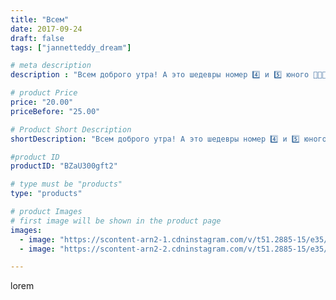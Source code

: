 ```yaml
---
title: "Всем"
date: 2017-09-24
draft: false
tags: ["jannetteddy_dream"]

# meta description
description : "Всем доброго утра! А это шедевры номер 4️⃣ и 5️⃣ юного 👩🏼‍🎨 🙈Всем хорошего воскресного дня!🌺#юныйхудожник🎨 #яжелаювамсчастья #всемдобра #всемсчастья #хорошегодн"

# product Price
price: "20.00"
priceBefore: "25.00"

# Product Short Description
shortDescription: "Всем доброго утра! А это шедевры номер 4️⃣ и 5️⃣ юного 👩🏼‍🎨 🙈Всем хорошего воскресного дня!🌺#юныйхудожник🎨 #яжелаювамсчастья #всемдобра #всемсчастья #хорошегодня"

#product ID
productID: "BZaU300gft2"

# type must be "products"
type: "products"

# product Images
# first image will be shown in the product page
images:
  - image: "https://scontent-arn2-1.cdninstagram.com/v/t51.2885-15/e35/21909520_3245545512132534_3663491023406891008_n.jpg?_nc_ht=scontent-arn2-1.cdninstagram.com&_nc_cat=106&_nc_ohc=np2ZLaKV8iwAX_u_4Qy&se=7&tp=1&oh=406939ebfa7c059b3d1fa56e9f52425b&oe=605BE74C&ig_cache_key=MTYxMDY5MDQ2NDQ4OTUwNDc1Mg%3D%3D.2"
  - image: "https://scontent-arn2-2.cdninstagram.com/v/t51.2885-15/e35/21879616_973217909497416_6028234406664077312_n.jpg?_nc_ht=scontent-arn2-2.cdninstagram.com&_nc_cat=100&_nc_ohc=OifmEGj35o4AX-Lnjfo&se=7&tp=1&oh=e78863df2b6b0c755ce3be58642fca15&oe=605A3ED9&ig_cache_key=MTYxMDY5MDUwMTA4OTE0MTgxNQ%3D%3D.2"

---
```

lorem
